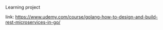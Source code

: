 Learning project

link:
https://www.udemy.com/course/golang-how-to-design-and-build-rest-microservices-in-go/

